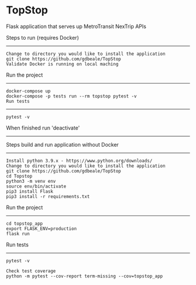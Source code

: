# TopStop
Flask application that serves up MetroTransit NexTrip APIs

Steps to run (requires Docker)
_______________________________________________________________
    Change to directory you would like to install the application
    git clone https://github.com/gdbeale/TopStop
    Validate Docker is running on local maching

Run the project
_______________________________________________________________
    docker-compose up
    docker-compose -p tests run --rm topstop pytest -v 
    Run tests
_______________________________________________________________
    pytest -v

When finished run 'deactivate'


_______________________________________________________________
Steps build and run application without Docker
_______________________________________________________________
    Install python 3.9.x - https://www.python.org/downloads/
    Change to directory you would like to install the application
    git clone https://github.com/gdbeale/TopStop
    cd Topstop
    python3 -m venv env
    source env/bin/activate
    pip3 install Flask
    pip3 install -r requirements.txt

Run the project
_______________________________________________________________
    cd topstop_app
    export FLASK_ENV=production
    flask run

Run tests
_______________________________________________________________
    pytest -v

    Check test coverage
    python -m pytest --cov-report term-missing --cov=topstop_app